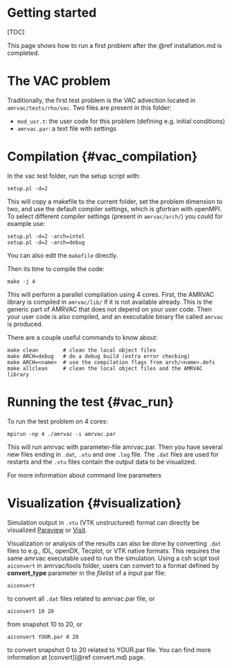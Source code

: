 # Getting started

[TOC]

This page shows how to run a first problem after the @ref installation.md is
completed.

# The VAC problem

Traditionally, the first test problem is the VAC advection located in
`amrvac/tests/rho/vac`. Two files are present in this folder:

* `mod_usr.t`: the user code for this problem (defining e.g. initial conditions)
* `amrvac.par`: a text file with settings

# Compilation {#vac_compilation}

In the vac test folder, run the setup script with:

    setup.pl -d=2

This will copy a makefile to the current folder, set the problem dimension
to two, and use the default compiler settings, which is gfortran with openMPI.
To select different compiler settings (present in `amrvac/arch/`)
you could for example use:

    setup.pl -d=2 -arch=intel
    setup.pl -d=2 -arch=debug

You can also edit the `makefile` directly.

Then its time to compile the code:

    make -j 4

This will perform a parallel compilation using 4 cores. First, the AMRVAC
library is compiled in `amrvac/lib/` if it is not available already. This
is the generic part of AMRVAC that does not depend on your user code. Then your
user code is also compiled, and an executable binary file called `amrvac` is produced.

There are a couple useful commands to know about:

    make clean        # clean the local object files
    make ARCH=debug   # do a debug build (extra error checking)
    make ARCH=<name>  # use the compilation flags from arch/<name>.defs
    make allclean     # clean the local object files and the AMRVAC library

# Running the test {#vac_run}

To run the test problem on 4 cores:

    mpirun -np 4 ./amrvac -i amrvac.par

This will run amrvac with parameter-file amrvac.par. Then you have several new
files ending in `.dat`, `.vtu` and one `.log` file. The `.dat` files are used
for restarts and the `.vtu` files contain the output data to be visualized.

For more information about command line parameters

# Visualization {#visualization}

Simulation output in `.vtu` (VTK unstructured) format can directly be
visualized [Paraview](http://www.paraview.org/)
or [Visit](https://wci.llnl.gov/simulation/computer-codes/visit).

Visualization or analysis of the results can also be done by
converting `.dat` files to e.g., IDL, openDX, Tecplot, or VTK native formats.
This requires the same amrvac executable used to run the simulation.
Using a csh scipt tool `aiconvert` in amrvac/tools folder, users can convert
to a format defined by **convert_type** parameter in the _filelist_ of a input 
par file:

    aiconvert

to convert all `.dat` files related to amrvac.par file, or

    aiconvert 10 20

from snapshot 10 to 20, or

    aiconvert YOUR.par 0 20

to convert snapshot 0 to 20 related to YOUR.par file.
You can find more information at [convert](@ref convert.md) page.
